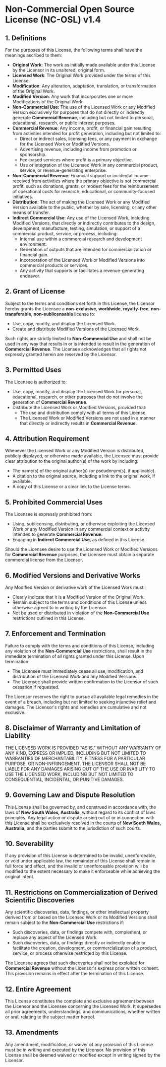 # Non-Commercial Open Source License (NC-OSL) v1.4

## 1. Definitions

For the purposes of this License, the following terms shall have the meanings ascribed to them:

- **Original Work**: The work as initially made available under this License by the Licensor in its unaltered, original form.
- **Licensed Work**: The Original Work provided under the terms of this License.
- **Modification**: Any alteration, adaptation, translation, or transformation of the Original Work.
- **Modified Version**: Any work that incorporates one or more Modifications of the Original Work.
- **Non-Commercial Use**: The use of the Licensed Work or any Modified Version exclusively for purposes that do not directly or indirectly generate **Commercial Revenue**, including but not limited to personal, educational, research, or public interest purposes.
- **Commercial Revenue**: Any income, profit, or financial gain resulting from activities intended for profit generation, including but not limited to:
  - Direct or indirect sales, licensing fees, or any payment in exchange for the Licensed Work or Modified Versions.
  - Advertising revenue, including income from promotion or sponsorship.
  - Fee-based services where profit is a primary objective.
  - Use or integration of the Licensed Work in any commercial product, service, or revenue-generating enterprise.
- **Non-Commercial Revenue**: Financial support or incidental income received from activities where the primary objective is not commercial profit, such as donations, grants, or modest fees for the reimbursement of operational costs for research, educational, or community-focused initiatives.
- **Distribution**: The act of making the Licensed Work or any Modified Version available to the public, whether by sale, licensing, or any other means of transfer.
- **Indirect Commercial Use**: Any use of the Licensed Work, including Modified Versions, that directly or indirectly contributes to the design, development, manufacture, testing, simulation, or support of a commercial product, service, or process, including:
  - Internal use within a commercial research and development environment.
  - Generation of outputs that are intended for commercialization or financial gain.
  - Incorporation of the Licensed Work or Modified Versions into commercial products or services.
  - Any activity that supports or facilitates a revenue-generating endeavor.

## 2. Grant of License

Subject to the terms and conditions set forth in this License, the Licensor hereby grants the Licensee a **non-exclusive**, **worldwide**, **royalty-free**, **non-transferable**, **non-sublicensable** license to:
  - Use, copy, modify, and display the Licensed Work.
  - Create and distribute Modified Versions of the Licensed Work.
  
Such rights are strictly limited to **Non-Commercial Use** and shall not be used in any way that results in or is intended to result in the generation of **Commercial Revenue**. The Licensee acknowledges that all rights not expressly granted herein are reserved by the Licensor.

## 3. Permitted Uses

The Licensee is authorized to:
  - Use, copy, modify, and display the Licensed Work for personal, educational, research, or other purposes that do not involve the generation of **Commercial Revenue**.
  - Distribute the Licensed Work or Modified Versions, provided that:
    - The use and distribution comply with all terms of this License.
    - The Licensed Work or Modified Versions are not used in a manner that directly or indirectly results in **Commercial Revenue**.

## 4. Attribution Requirement

Whenever the Licensed Work or any Modified Version is distributed, publicly displayed, or otherwise made available, the Licensee must provide clear attribution to the original author(s) of the work by including:
  - The name(s) of the original author(s) (or pseudonym(s), if applicable).
  - A citation to the original source, including a link to the original work, if available.
  - A copy of this License or a clear link to the License terms.

## 5. Prohibited Commercial Uses

The Licensee is expressly prohibited from:
  - Using, sublicensing, distributing, or otherwise exploiting the Licensed Work or any Modified Version in any commercial context or activity intended to generate **Commercial Revenue**.
  - Engaging in **Indirect Commercial Use**, as defined in this License.

Should the Licensee desire to use the Licensed Work or Modified Versions for **Commercial Revenue** purposes, the Licensee must obtain a separate commercial license from the Licensor.

## 6. Modified Versions and Derivative Works

Any Modified Version or derivative work of the Licensed Work must:
  - Clearly indicate that it is a Modified Version of the Original Work.
  - Remain subject to the terms and conditions of this License unless otherwise agreed to in writing by the Licensor.
  - Not be used or distributed in violation of the **Non-Commercial Use** restrictions outlined in this License.

## 7. Enforcement and Termination

Failure to comply with the terms and conditions of this License, including any violation of the **Non-Commercial Use** restrictions, shall result in the immediate termination of all rights granted under this License. Upon termination:
  - The Licensee must immediately cease all use, modification, and distribution of the Licensed Work and any Modified Versions.
  - The Licensee shall provide written confirmation to the Licensor of such cessation if requested.

The Licensor reserves the right to pursue all available legal remedies in the event of a breach, including but not limited to seeking injunctive relief and damages. The Licensor's rights and remedies are cumulative and not exclusive.

## 8. Disclaimer of Warranty and Limitation of Liability

THE LICENSED WORK IS PROVIDED "AS IS," WITHOUT ANY WARRANTY OF ANY KIND, EXPRESS OR IMPLIED, INCLUDING BUT NOT LIMITED TO WARRANTIES OF MERCHANTABILITY, FITNESS FOR A PARTICULAR PURPOSE, OR NON-INFRINGEMENT. THE LICENSOR SHALL NOT BE LIABLE FOR ANY DAMAGES ARISING OUT OF THE USE OR INABILITY TO USE THE LICENSED WORK, INCLUDING BUT NOT LIMITED TO CONSEQUENTIAL, INCIDENTAL, OR PUNITIVE DAMAGES.

## 9. Governing Law and Dispute Resolution

This License shall be governed by, and construed in accordance with, the laws of **New South Wales, Australia**, without regard to its conflict of laws principles. Any legal action or dispute arising out of or in connection with this License shall be exclusively resolved in the courts of **New South Wales, Australia**, and the parties submit to the jurisdiction of such courts.

## 10. Severability

If any provision of this License is determined to be invalid, unenforceable, or void under applicable law, the remainder of this License shall remain in full force and effect, and the invalid or unenforceable provision will be modified to the extent necessary to make it enforceable while achieving the original intent.

## 11. Restrictions on Commercialization of Derived Scientific Discoveries

Any scientific discoveries, data, findings, or other intellectual property derived from or based on the Licensed Work or its Modified Versions shall remain subject to the **Non-Commercial Use** restrictions if:
  - Such discoveries, data, or findings compete with, complement, or replace any aspect of the Licensed Work.
  - Such discoveries, data, or findings directly or indirectly enable or facilitate the creation, development, or commercialization of a product, service, or process otherwise restricted by this License.

The Licensee agrees that such discoveries shall not be exploited for **Commercial Revenue** without the Licensor's express prior written consent. This provision remains in effect after the termination of this License.

## 12. Entire Agreement

This License constitutes the complete and exclusive agreement between the Licensor and the Licensee concerning the Licensed Work. It supersedes all prior agreements, understandings, and communications, whether written or oral, relating to the subject matter hereof.

## 13. Amendments

Any amendment, modification, or waiver of any provision of this License must be in writing and executed by the Licensor. No provision of this License shall be deemed waived or modified except in writing signed by the Licensor.
